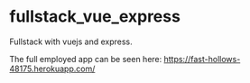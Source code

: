# fullstack_vue_express
Fullstack with vuejs and express.

The full employed app can be seen here: https://fast-hollows-48175.herokuapp.com/